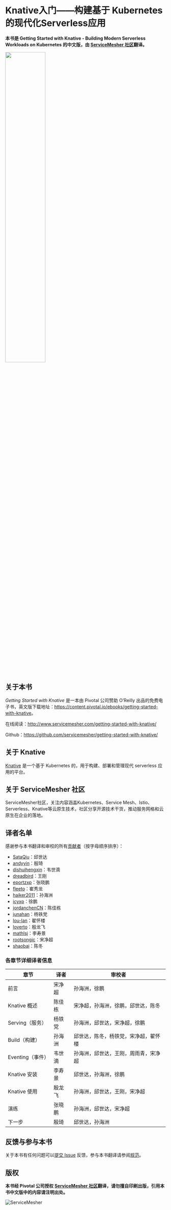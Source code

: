 # Knative入门——构建基于 Kubernetes 的现代化Serverless应用

**本书是 Getting Started with Knative - Building Modern Serverless Workloads on Kubernetes 的中文版，由 [ServiceMesher 社区](http://www.servicemesher.com)翻译。**

<img src="cover.jpg" width="50%" height="50%">

## 关于本书

*Getting Started with Knative* 是一本由 Pivotal 公司赞助 O’Reilly 出品的免费电子书，英文版下载地址：<https://content.pivotal.io/ebooks/getting-started-with-knative>。

在线阅读：<http://www.servicemesher.com/getting-started-with-knative/>

Github：<https://github.com/servicemesher/getting-started-with-knative/>

## 关于 Knative

[Knative](https://github.com/knative) 是一个基于 Kubernetes 的，用于构建、部署和管理现代 serverless 应用的平台。

## 关于 ServiceMesher 社区

ServiceMesher社区，关注内容涵盖Kubernetes、Service Mesh、Istio、Serverless、Knative等云原生技术，社区分享开源技术干货，推动服务网格和云原生在企业的落地。

## 译者名单

感谢参与本书翻译和审校的所有[贡献者](https://github.com/servicemesher/getting-started-with-knative/graphs/contributors)（按字母顺序排序）：

- [SataQiu](https://github.com/SataQiu)：邱世达
- [andyyin](https://github.com/andyyin)：殷琦
- [dishuihengxin](https://github.com/dishuihengxin)：韦世滴
- [dreadbird](https://github.com/dreadbird)：王刚
- [eportzxp](https://github.com/eportzxp)：张晓鹏
- [fleeto](https://github.com/fleeto)：崔秀龙
- [haiker2011](https://github.com/haiker2011)：孙海洲
- [icyxp](https://github.com/icyxp)：徐鹏
- [jordanchenCN](https://github.com/jordanchenCN)：陈佳栋
- [junahan](https://github.com/junahan)：杨铁党
- [lou-lan](https://github.com/lou-lan)：翟怀楼
- [loverto](https://github.com/loverto)：殷龙飞
- [mathlsj](https://github.com/mathlsj)：李寿景
- [rootsongjc](https://github.com/rootsongjc)：宋净超
- [shaobai](https://github.com/shaobai)：陈冬

### 各章节详细译者信息

| 章节             | 译者   | 审校者                               |
| ---------------- | ------ | ------------------------------------ |
| 前言             | 宋净超 | 孙海洲，徐鹏                         |
| Knative 概述     | 陈佳栋 | 宋净超，孙海洲，徐鹏，邱世达，陈冬   |
| Serving（服务）  | 杨铁党 | 孙海洲，邱世达，宋净超，徐鹏         |
| Build（构建）    | 孙海洲 | 邱世达，陈冬，杨铁党，宋净超，翟怀楼 |
| Eventing（事件） | 韦世滴 | 孙海洲，邱世达，王刚，周雨青，宋净超 |
| Knative 安装     | 李寿景 | 邱世达，孙海洲，徐鹏                 |
| Knative 使用     | 殷龙飞 | 孙海洲，邱世达，王刚，宋净超         |
| 演练             | 张晓鹏 | 孙海洲，邱世达，宋净超               |
| 下一步           | 殷琦   | 邱世达，孙海洲                       |

## 反馈与参与本书

关于本书有任何问题可以[提交 Issue](https://github.com/servicemesher/getting-started-with-knative/issues/new) 反馈，参与本书翻译请参阅[规范](https://github.com/chengwhynot/getting-started-with-knative/blob/master/CODE_OF_CONDUCT.md)。

## 版权

**本书经 Pivotal 公司授权 [ServiceMesher 社区](http://www.servicemesher.com)翻译，请勿擅自印刷出版，引用本书中文版中的内容请注明出处。**

![ServiceMesher](images/006tKfTcly1g0cz6429t2j31jt0beq9s.jpg)